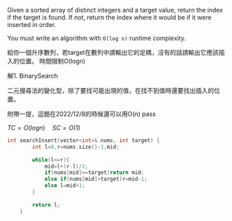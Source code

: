 Given a sorted array of distinct integers and a target value, return the index if the target is found. If not, return the index where it would be if it were inserted in order.

You must write an algorithm with `O(log n)` runtime complexity.

給你一個升序數列，若target在數列中請輸出它的足碼，沒有的話請輸出它應該插入的位置。
時間限制O(logn)

解1. BinarySearch 

二元搜尋法的變化型，除了要找可能出現的值，在找不到值時還要找出插入的位置。

附帶一提，這題在2022/12/8的時候還可以用O(n) pass

$TC=O(logn) \quad SC=O(1)$
```cpp
int searchInsert(vector<int>& nums, int target) {
        int l=0,r=nums.size()-1,mid;
        
        while(l<=r){
            mid=l+(r-l)/2;
            if(nums[mid]==target)return mid;
            else if(nums[mid]>target)r=mid-1;
            else l=mid+1;
        }
        
        return l;
    }
```
